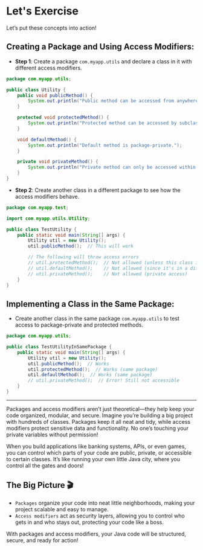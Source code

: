 # Let's Exercise

Let’s put these concepts into action!

## Creating a Package and Using Access Modifiers:

- **Step 1**: Create a package `com.myapp.utils` and declare a class in it with different access modifiers.

```java
package com.myapp.utils;

public class Utility {
    public void publicMethod() {
        System.out.println("Public method can be accessed from anywhere.");
    }

    protected void protectedMethod() {
        System.out.println("Protected method can be accessed by subclasses and package members.");
    }

    void defaultMethod() {
        System.out.println("Default method is package-private.");
    }

    private void privateMethod() {
        System.out.println("Private method can only be accessed within this class.");
    }
}
```

- **Step 2**: Create another class in a different package to see how the access modifiers behave.

```java
package com.myapp.test;

import com.myapp.utils.Utility;

public class TestUtility {
    public static void main(String[] args) {
        Utility util = new Utility();
        util.publicMethod();  // This will work

        // The following will throw access errors
        // util.protectedMethod();  // Not allowed (unless this class is a subclass)
        // util.defaultMethod();    // Not allowed (since it's in a different package)
        // util.privateMethod();    // Not allowed (private access)
    }
}
```

## Implementing a Class in the Same Package:

- Create another class in the same package `com.myapp.utils` to test access to package-private and protected methods.

```java
package com.myapp.utils;

public class TestUtilityInSamePackage {
    public static void main(String[] args) {
        Utility util = new Utility();
        util.publicMethod();  // Works
        util.protectedMethod();  // Works (same package)
        util.defaultMethod();  // Works (same package)
        // util.privateMethod();  // Error! Still not accessible
    }
}
```

---

Packages and access modifiers aren’t just theoretical—they help keep your code organized, modular, and secure. Imagine you’re building a big project with hundreds of classes. Packages keep it all neat and tidy, while access modifiers protect sensitive data and functionality. No one’s touching your private variables without permission!

When you build applications like banking systems, APIs, or even games, you can control which parts of your code are public, private, or accessible to certain classes. It’s like running your own little Java city, where you control all the gates and doors!

## The Big Picture 🎬

- `Packages` organize your code into neat little neighborhoods, making your project scalable and easy to manage.
- `Access modifiers` act as security layers, allowing you to control who gets in and who stays out, protecting your code like a boss.

With packages and access modifiers, your Java code will be structured, secure, and ready for action!
